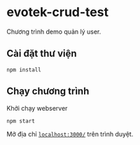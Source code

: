 # evotek-crud-test

Chương trình demo quản lý user.


## Cài đặt thư viện

```
npm install
```

## Chạy chương trình

Khởi chạy webserver 
```
npm start
```

Mở địa chỉ [`localhost:3000/`](http://localhost:3000/) trên trình duyệt.
